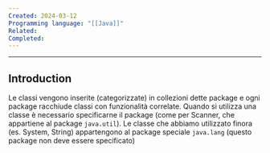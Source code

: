 ```yaml
---
Created: 2024-03-12
Programming language: "[[Java]]"
Related: 
Completed:
---
```

---
## Introduction
Le classi vengono inserite (categorizzate) in collezioni dette package e ogni package racchiude classi con funzionalità correlate.
Quando si utilizza una classe è necessario specificarne il package (come per Scanner, che appartiene al package `java.util`). Le classe che abbiamo utilizzato finora (es. System, String) appartengono al package speciale `java.lang` (questo package non deve essere specificato)